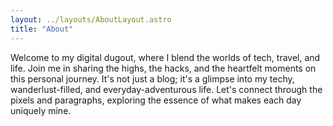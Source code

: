 ```yaml
---
layout: ../layouts/AboutLayout.astro
title: "About"
---
```


Welcome to my digital dugout, where I blend the worlds of tech, travel, and life. Join me in sharing the highs, the hacks, and the heartfelt moments on this personal journey. It's not just a blog; it's a glimpse into my techy, wanderlust-filled, and everyday-adventurous life. Let's connect through the pixels and paragraphs, exploring the essence of what makes each day uniquely mine.

<!-- <div>
  <img src="/assets/dev.svg" class="sm:w-1/2 mx-auto" alt="coding dev illustration">
</div> -->
